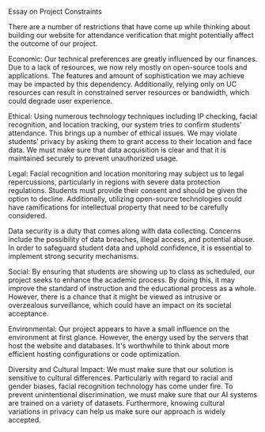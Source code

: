 Essay on Project Constraints

There are a number of restrictions that have come up while thinking about building our website for attendance verification that might potentially affect the outcome of our project.

Economic: Our technical preferences are greatly influenced by our finances. Due to a lack of resources, we now rely mostly on open-source tools and applications. The features and amount of sophistication we may achieve may be impacted by this dependency. Additionally, relying only on UC resources can result in constrained server resources or bandwidth, which could degrade user experience.

Ethical: Using numerous technology techniques including IP checking, facial recognition, and location tracking, our system tries to confirm students' attendance. This brings up a number of ethical issues. We may violate students' privacy by asking them to grant access to their location and face data. We must make sure that data acquisition is clear and that it is maintained securely to prevent unauthorized usage.

Legal: Facial recognition and location monitoring may subject us to legal repercussions, particularly in regions with severe data protection regulations. Students must provide their consent and should be given the option to decline. Additionally, utilizing open-source technologies could have ramifications for intellectual property that need to be carefully considered.

Data security is a duty that comes along with data collecting. Concerns include the possibility of data breaches, illegal access, and potential abuse. In order to safeguard student data and uphold confidence, it is essential to implement strong security mechanisms.

Social: By ensuring that students are showing up to class as scheduled, our project seeks to enhance the academic process. By doing this, it may improve the standard of instruction and the educational process as a whole. However, there is a chance that it might be viewed as intrusive or overzealous surveillance, which could have an impact on its societal acceptance.

Environmental: Our project appears to have a small influence on the environment at first glance. However, the energy used by the servers that host the website and databases. It's worthwhile to think about more efficient hosting configurations or code optimization.

Diversity and Cultural Impact: We must make sure that our solution is sensitive to cultural differences. Particularly with regard to racial and gender biases, facial recognition technology has come under fire. To prevent unintentional discrimination, we must make sure that our AI systems are trained on a variety of datasets. Furthermore, knowing cultural variations in privacy can help us make sure our approach is widely accepted.
